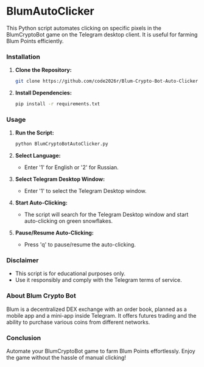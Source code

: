 # BlumAutoClicker

This Python script automates clicking on specific pixels in the BlumCryptoBot game on the Telegram desktop client. It is useful for farming Blum Points efficiently.

### Installation

1. **Clone the Repository:**
   ```bash
   git clone https://github.com/code2026r/Blum-Crypto-Bot-Auto-Clicker.git
   ```

2. **Install Dependencies:**
   ```bash
   pip install -r requirements.txt
   ```

### Usage

1. **Run the Script:**
   ```bash
   python BlumCryptoBotAutoClicker.py
   ```

2. **Select Language:**
   - Enter '1' for English or '2' for Russian.

3. **Select Telegram Desktop Window:**
   - Enter '1' to select the Telegram Desktop window.

4. **Start Auto-Clicking:**
   - The script will search for the Telegram Desktop window and start auto-clicking on green snowflakes.

5. **Pause/Resume Auto-Clicking:**
   - Press 'q' to pause/resume the auto-clicking.

### Disclaimer

- This script is for educational purposes only.
- Use it responsibly and comply with the Telegram terms of service.

### About Blum Crypto Bot

Blum is a decentralized DEX exchange with an order book, planned as a mobile app and a mini-app inside Telegram. It offers futures trading and the ability to purchase various coins from different networks.

### Conclusion

Automate your BlumCryptoBot game to farm Blum Points effortlessly. Enjoy the game without the hassle of manual clicking!
